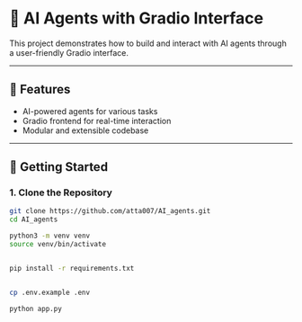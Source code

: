 # 🤖 AI Agents with Gradio Interface

This project demonstrates how to build and interact with AI agents through a user-friendly Gradio interface.

---

## 🧠 Features

- AI-powered agents for various tasks
- Gradio frontend for real-time interaction
- Modular and extensible codebase

---

## 🚀 Getting Started

### 1. Clone the Repository

```bash
git clone https://github.com/atta007/AI_agents.git
cd AI_agents

python3 -m venv venv
source venv/bin/activate


pip install -r requirements.txt


cp .env.example .env

python app.py

